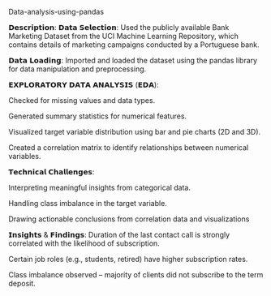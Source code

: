 Data-analysis-using-pandas

𝗗𝗲𝘀𝗰𝗿𝗶𝗽𝘁𝗶𝗼𝗻:
𝗗𝗮𝘁𝗮 𝗦𝗲𝗹𝗲𝗰𝘁𝗶𝗼𝗻: Used the publicly available Bank Marketing Dataset from the UCI Machine Learning Repository, which contains details of marketing campaigns conducted by a Portuguese bank.

𝗗𝗮𝘁𝗮 𝗟𝗼𝗮𝗱𝗶𝗻𝗴: Imported and loaded the dataset using the pandas library for data manipulation and preprocessing.

𝗘𝗫𝗣𝗟𝗢𝗥𝗔𝗧𝗢𝗥𝗬 𝗗𝗔𝗧𝗔 𝗔𝗡𝗔𝗟𝗬𝗦𝗜𝗦 (𝗘𝗗𝗔):

Checked for missing values and data types.

Generated summary statistics for numerical features.

Visualized target variable distribution using bar and pie charts (2D and 3D).

Created a correlation matrix to identify relationships between numerical variables.

𝗧𝗲𝗰𝗵𝗻𝗶𝗰𝗮𝗹 𝗖𝗵𝗮𝗹𝗹𝗲𝗻𝗴𝗲𝘀:

Interpreting meaningful insights from categorical data.

Handling class imbalance in the target variable.

Drawing actionable conclusions from correlation data and visualizations

𝗜𝗻𝘀𝗶𝗴𝗵𝘁𝘀 & 𝗙𝗶𝗻𝗱𝗶𝗻𝗴𝘀:
Duration of the last contact call is strongly correlated with the likelihood of subscription.

Certain job roles (e.g., students, retired) have higher subscription rates.

Class imbalance observed – majority of clients did not subscribe to the term deposit.
